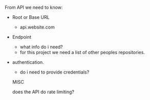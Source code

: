From API we need to know:

-   Root or Base URL

    -   api.website.com

-   Endpoint

    -   what info do i need?
    -   for this project we need a list of other peoples repositories.

-   authentication.

    -   do i need to provide credentials?


    MISC

    does the API do rate limiting?
